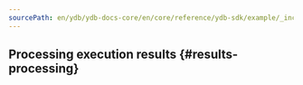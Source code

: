 ```yaml
---
sourcePath: en/ydb/ydb-docs-core/en/core/reference/ydb-sdk/example/_includes/steps/04_results_processing.md
---
```

## Processing execution results {#results-processing}
